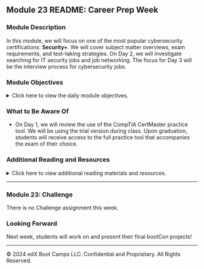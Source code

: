 
## Module 23 README: Career Prep Week

### Module Description

In this module, we will focus on one of the most popular cybersecurity certifications: **Security+**. We will cover subject matter overviews, exam requirements, and test-taking strategies. On Day 2, we will investigate searching for IT security jobs and job networking. The focus for Day 3 will be the interview process for cybersecurity jobs.


### Module Objectives 

<details>
    <summary>Click here to view the daily module objectives.</summary>

  <br>

- **Day 1:** Introduction to Career Week

  - Explain the value of certifications in their job searches and career development.

  - Map certification road maps based on each student's specific experience level and field of interest.

  - Use CompTIA's CertMaster tool to begin preparing for the Security+ exam.

- **Day 2:** Open Questions Regarding Security+ and Security Job Searching/Networking
    
  - Explain how each domain is divided across the Security+ exam.

  - Prepare for Security+ questions from domains we have not explored in the curriculum, such as Architecture and Design and Identity and Access Management.

  - Correctly answer Security+ practice questions.

  - Students will be searching for cybersecurity careers that interest them.

  - Begin development of their own network of cybersecurity professionals.

- **Day 3:** Cybersecurity Interviews

  - Prepare for initial interviews used to screen candidates for IT and cybersecurity positions.

  - Learn how to prepare to answer technical and behavioral interview questions.

  - Conduct, answer, and provide constructive feedback to mock interview questions and answers.

</details>


### What to Be Aware Of

- On Day 1, we will review the use of the CompTIA CertMaster practice tool. We will be using the trial version during class. Upon graduation, students will receive access to the full practice tool that accompanies the exam of their choice.

### Additional Reading and Resources

<details> 
<summary> Click here to view additional reading materials and resources. </summary>
</br>

These resources are provided as optional, recommended resources to supplement the concepts covered in this module.


- **Day 1 Resources**
  - [Wikipedia: List of Computer Security Certifications](https://en.wikipedia.org/wiki/List_of_computer_security_certifications)
- [CompTia: Security+ Certification](https://www.comptia.org/certifications/security)
- [Business News Daily: Best InfoSec and Cybersecurity Certifications of 2024](https://www.businessnewsdaily.com/10708-information-security-certifications.html)
- [InfoSec Careers Network: The Best Cybersecurity Certifications of 2024](https://www.infosec-careers.com/the-best-cyber-security-certifications-in-2024/)
- [EC-Council: Certified Ethical Hacker Exam](https://www.eccouncil.org/programs/certified-ethical-hacker-ceh/)
- [ISC2: Certified Information Systems Security Professional](https://www.isc2.org/Certifications/CISSP)

- **Day 2 Resources**
 - [CompTia: Security+ Certification](https://www.comptia.org/certifications/security)
- [CyberSeek: Cybersecurity Career Pathway](https://www.cyberseek.org/pathway.html) 
- [SecurityIntelligence: 10 Do's and Don'ts for Writing a Winning Cybersecurity Resume](https://securityintelligence.com/articles/10-dos-and-donts-for-writing-a-winning-cybersecurity-resume/) 



- **Day 3 Resources**
 - [Daniel Miessler: 60 Cybersecurity Interview Questions](https://danielmiessler.com/p/infosec-interview-questions)
- [Guru99: Top 100+ Cyber Security Interview Questions and Answers](https://www.guru99.com/cyber-security-interview-questions.html)
- [Edureka: Top 50 Cyber Security Interview Questions and Answers 2024](https://www.edureka.co/blog/interview-questions/cybersecurity-interview-questions/)
- [Indeed: 111 Popular Cyber Security Interview Questions and Answers](https://www.indeed.com/career-advice/interviewing/cyber-security-interview-questions)
  

</details>

---

### Module 23: Challenge

There is no Challenge assignment this week.
  
### Looking Forward

Next week, students will work on and present their final bootCon projects!
 
---


&copy; 2024 edX Boot Camps LLC. Confidential and Proprietary. All Rights Reserved.    

